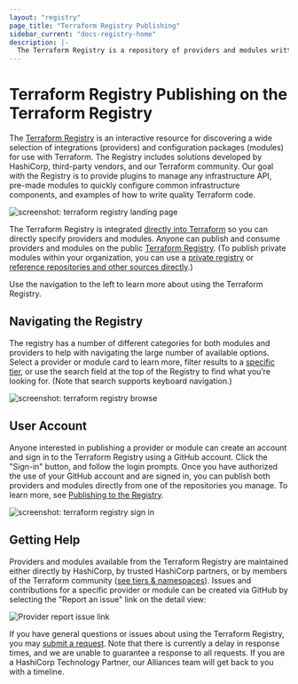 ```yaml
---
layout: "registry"
page_title: "Terraform Registry Publishing"
sidebar_current: "docs-registry-home"
description: |-
  The Terraform Registry is a repository of providers and modules written by the Terraform community.
---
```


# Terraform Registry Publishing on the Terraform Registry

The [Terraform Registry](https://registry.terraform.io) is an interactive resource for discovering a wide selection of integrations (providers) and configuration packages (modules) for use with Terraform. The Registry includes solutions developed by HashiCorp, third-party vendors, and our Terraform community. Our goal with the Registry is to provide plugins to manage any infrastructure API, pre-made modules to quickly configure common infrastructure components, and examples of how to write quality Terraform code.

![screenshot: terraform registry landing page](./images/registry1.png)

The Terraform Registry is integrated [directly into Terraform](/docs/language/providers/requirements.html) so you can directly specify providers and modules. Anyone can publish and consume providers and modules on the public [Terraform Registry](https://registry.terraform.io). (To publish private modules within your organization, you can use a [private registry](/docs/registry/private.html) or [reference repositories and other sources directly](/docs/language/modules/sources.html).)

Use the navigation to the left to learn more about using the Terraform Registry.

## Navigating the Registry

The registry has a number of different categories for both modules and providers to help with navigating the large number of available options. Select a provider or module card to learn more, filter results to a [specific tier](./providers/index.html#provider-tiers-amp-namespaces), or use the search field at the top of the Registry to find what you’re looking for. (Note that search supports keyboard navigation.)

![screenshot: terraform registry browse](./images/registry2.png)

## User Account

Anyone interested in publishing a provider or module can create an account and sign in to the Terraform Registry using a GitHub account. Click the "Sign-in" button, and follow the login prompts. Once you have authorized the use of your GitHub account and are signed in, you can publish both providers and modules directly from one of the repositories you manage. To learn more, see [Publishing to the Registry](/docs/registry/providers/publishing.html).

![screenshot: terraform registry sign in](./images/user-account.png)

## Getting Help

Providers and modules available from the Terraform Registry are maintained either directly by HashiCorp, by trusted HashiCorp partners, or by members of the Terraform community ([see tiers & namespaces](./providers/index.html#provider-tiers-amp-namespaces)). Issues and contributions for a specific provider or module can be created via GitHub by selecting the "Report an issue" link on the detail view:

![Provider report issue link](./images/registry-issue.png)

If you have general questions or issues about using the Terraform Registry, you may [submit a request](mailto:terraform-registry@hashicorp.com). Note that there is currently a delay in response times, and we are unable to guarantee a response to all requests. If you are a HashiCorp Technology Partner, our Alliances team will get back to you with a timeline.
